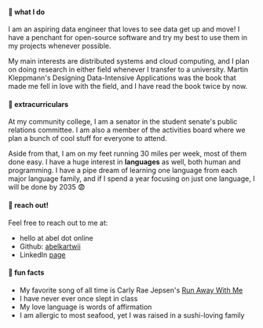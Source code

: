 ---
---

#### 🍋 what I do
I am an aspiring data engineer that loves to see data get up and move! I have a penchant for open-source software and try my best to use them in my projects whenever possible.

My main interests are distributed systems and cloud computing, and I plan on doing research in either field whenever I transfer to a university. Martin Kleppmann's Designing Data-Intensive Applications was the book that made me fell in love with the field, and I have read the book twice by now.

#### 🍎 extracurriculars
At my community college, I am a senator in the student senate's public relations committee. I am also a member of the activities board where we plan a bunch of cool stuff for everyone to attend. 

Aside from that, I am on my feet running 30 miles per week, most of them done easy. 
I have a huge interest in **languages** as well, both human and programming. I have a pipe dream of learning one language from each major language family, and if I spend a year focusing on just one language, I will be done by 2035 😨

#### 🍓 reach out!
Feel free to reach out to me at:
- hello at abel dot online 
- Github: [abelkartwii](http://github.com/abelkartwii/)
- LinkedIn [page](http://linkedin.com/abel.kartawinata/)

#### 🍑 fun facts
- My favorite song of all time is Carly Rae Jepsen's [Run Away With Me](https://www.youtube.com/watch?v=TeccAtqd5K8)
- I have never ever once slept in class
- My love language is words of affirmation
- I am allergic to most seafood, yet I was raised in a sushi-loving family